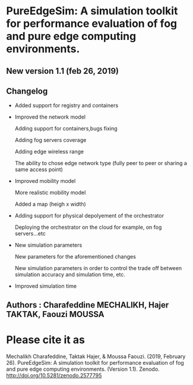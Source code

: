 # PureEdgeSim: A simulation toolkit for performance evaluation of fog and pure edge computing environments.
## New version 1.1 (feb 26, 2019)
## Changelog  
* Added support for registry and containers

* Improved the network model 

  Adding support for containers,bugs fixing 
  
  Adding fog servers coverage
  
  Adding edge  wireless range
  
  The ability to chose edge network type (fully peer to peer or sharing a same access point)
  
* Improved mobility model

  More realistic mobility model
  
  Added a map (heigh x width)
  
* Adding support for physical depolyement of the orchestrator 

  Deploying the orchestrator on the cloud for example, on fog servers...etc
  
* New simulation parameters

  New parameters for the aforementioned changes
  
  New simulation parameters in order to control the trade off between simulation accuracy and simulation time, etc. 
  
* Improved simulation time

 

## Authors : Charafeddine MECHALIKH, Hajer TAKTAK, Faouzi MOUSSA

# Please cite it as 
Mechalikh Charafeddine, Taktak Hajer, & Moussa Faouzi. (2019, February 26). PureEdgeSim: A simulation toolkit for performance evaluation of fog and pure edge computing environments. (Version 1.1). Zenodo. http://doi.org/10.5281/zenodo.2577795
